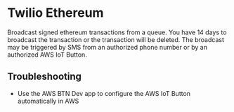 # Twilio Ethereum

Broadcast signed ethereum transactions from a queue. You have 14 days to broadcast the transaction or the transaction will be deleted. The broadcast may be triggered by SMS from an authorized phone number or by an authorized AWS IoT Button.

## Troubleshooting

- Use the AWS BTN Dev app to configure the AWS IoT Button automatically in AWS
